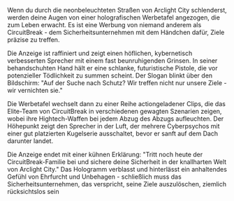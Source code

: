 Wenn du durch die neonbeleuchteten Straßen von Arclight City schlenderst, werden deine Augen von einer holografischen Werbetafel angezogen, die zum Leben erwacht. Es ist eine Werbung von niemand anderem als CircuitBreak - dem Sicherheitsunternehmen mit dem Händchen dafür, Ziele präzise zu treffen.

Die Anzeige ist raffiniert und zeigt einen höflichen, kybernetisch verbesserten Sprecher mit einem fast beunruhigenden Grinsen. In seiner behandschuhten Hand hält er eine schlanke, futuristische Pistole, die vor potenzieller Tödlichkeit zu summen scheint. Der Slogan blinkt über den Bildschirm: "Auf der Suche nach Schutz? Wir treffen nicht nur unsere Ziele - wir vernichten sie."

Die Werbetafel wechselt dann zu einer Reihe actiongeladener Clips, die das Elite-Team von CircuitBreak in verschiedenen gewagten Szenarien zeigen, wobei ihre Hightech-Waffen bei jedem Abzug des Abzugs aufleuchten. Der Höhepunkt zeigt den Sprecher in der Luft, der mehrere Cyberpsychos mit einer gut platzierten Kugelserie ausschaltet, bevor er sanft auf dem Dach darunter landet.

Die Anzeige endet mit einer kühnen Erklärung: "Tritt noch heute der CircuitBreak-Familie bei und sichere deine Sicherheit in der knallharten Welt von Arclight City." Das Hologramm verblasst und hinterlässt ein anhaltendes Gefühl von Ehrfurcht und Unbehagen - schließlich muss das Sicherheitsunternehmen, das verspricht, seine Ziele auszulöschen, ziemlich rücksichtslos sein
